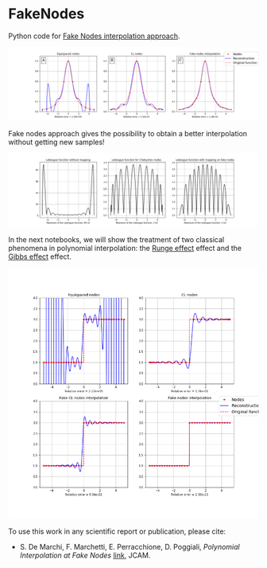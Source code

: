# FakeNodes
Python code for [Fake Nodes interpolation approach](FakeNodes.ipynb).

![fig1](runge_interp.png)

Fake nodes approach gives the possibility to obtain a better interpolation without getting new samples!

![fig2](runge_lebesgue.png)

In the next notebooks, we will show the treatment of two classical phenomena in polynomial interpolation: the [Runge effect](https://en.wikipedia.org/wiki/Runge%27s_phenomenon) effect and the [Gibbs effect](https://en.m.wikipedia.org/wiki/Gibbs_phenomenon#Solutions) effect.

![fig3](gibbs_interp2.png)


To use this work in any scientific report or publication, please cite:

 * S. De Marchi, F. Marchetti, E. Perracchione, D. Poggiali, *Polynomial Interpolation at Fake Nodes* [link](https://www.sciencedirect.com/science/article/pii/S0377042719303449), JCAM.

